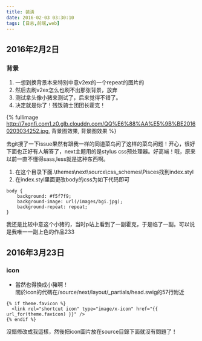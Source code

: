 ```yaml
---
title: 装潢
date: 2016-02-03 03:30:10
tags: [日志,前端,web]
---
```

## 2016年2月2日
### 背景
1. 一想到换背景本来特别中意v2ex的一个repeat的图片的
2. 然后去刷v2ex怎么也刷不出那张背景，放弃
3. 测试拿头像小猪来测试了，后来觉得不错了。
4. 决定就是你了！残饭骑士团团长霍克！

{% fullimage http://7xqnfi.com1.z0.glb.clouddn.com/QQ%E6%88%AA%E5%9B%BE20160203034252.jpg, 背景图效果, 背景图效果  %}

去git搜了一下issue果然有跟我一样的同道菜鸟问了这样的菜鸟问题！开心，很好下面也正好有人解答了，next主题用的是stylus css预处理器。好高端！哦，原来以前一直不懂得sass,less就是这种东西啊。

1. 在这个目录下面.\themes\next\source\css\_schemes\Pisces找到index.styl
2. 在index.styl里面更改body的css为如下代码即可

```
body {
	background: #f5f7f9;
	background-image: url(/images/bgi.jpg);
	background-repeat: repeat;
}
```

我还是比较中意这个小猪的，当时p站上看到了一副霍克，于是临了一副。可以说是我唯一一副上色的作品233
## 2016年3月23日
### icon
* 當然也得換成小豬啊！  
關於icon的代碼在/source/next/layout/_partials/head.swig的57行附近
```
{% if theme.favicon %}
  <link rel="shortcut icon" type="image/x-icon" href="{{ url_for(theme.favicon) }}" />
{% endif %}
```
沒錯修改成我這樣，然後把icon圖片放在source目錄下面就沒有問題了！
